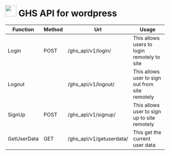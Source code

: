 # <img src="http://ghostszmusic.com/wp-content/uploads/2017/01/small-logo.png" style="width:35px !important;"> GHS API for wordpress

Function  | Method| Url   | Usage
----------|-------|-------|---------
Login     | POST  | /ghs_api/v1/login/  | This allows users to login remotely to site
Logout    |       | /ghs_api/v1/logout/ | This allows user to sign out from site remotely
SignUp    | POST  | /ghs_api/v1/signup/ | This allows user to sign up to site remotely
GetUserData | GET | /ghs_api/v1/getuserdata/ | This get the current user data
